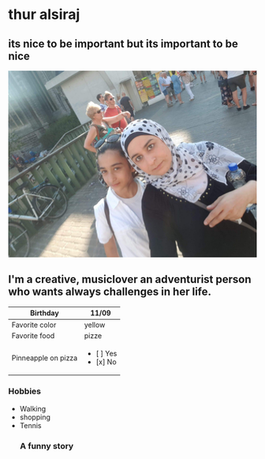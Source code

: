 # thur alsiraj

## its nice to be important but its important to be nice
![MY photo](https://github.com/thuraalsiraj/becode2/blob/master/bushra.jpg)
## I'm a creative, musiclover an adventurist person who wants always challenges in her life.
Birthday    | 11/09
------------| -------------
Favorite color| yellow
Favorite food | pizze
Pinneapple on pizza|<ul><li>[ ] Yes</li><li>[x] No</li></ul>

### Hobbies 

 - Walking
 - shopping
 - Tennis
   ### A funny story
   

 
   
